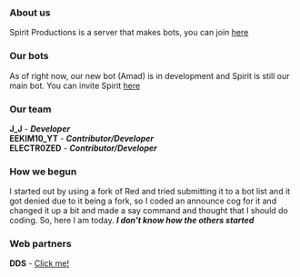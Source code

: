 ### About us

Spirit Productions is a server that makes bots, you can join [here](https://discordapp.com/invite/s6cfTrK)

### Our bots

As of right now, our new bot (Amad) is in development and Spirit is still our main bot. You can invite Spirit [here](https://discordapp.com/oauth2/authorize?client_id=554852324376313856&scope=bot)

### Our team

**J_J** - ***Developer*** <br/>**EEKIM10_YT** - ***Contributor/Developer*** <br/>**ELECTR0ZED** - ***Contributor/Developer***

### How we begun

I started out by using a fork of Red and tried submitting it to a bot list and it got denied due to it being a fork, so I coded an announce cog for it and changed it up a bit and made a say command and thought that I should do coding. So, here I am today. ***I don't know how the others started***

### Web partners

**DDS** - [Click me!](https://dragdev.xyz)
